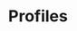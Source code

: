 ---
layout: default
title: Profiles
parent: Documentation
has_children: true
nav_order: 2
description: "Documentation of the profiles"
permalink: /Documentation/Profiles
---